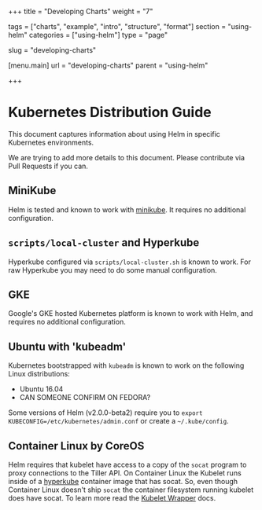 +++
title = "Developing Charts"
weight = "7"

tags = ["charts", "example", "intro", "structure", "format"]
section = "using-helm"
categories = ["using-helm"]
type = "page"

slug = "developing-charts"

[menu.main]
  url = "developing-charts"
  parent = "using-helm"

+++

# Kubernetes Distribution Guide

This document captures information about using Helm in specific Kubernetes
environments.

We are trying to add more details to this document. Please contribute via Pull
Requests if you can.

## MiniKube

Helm is tested and known to work with [minikube](https://github.com/kubernetes/minikube).
It requires no additional configuration.

## `scripts/local-cluster` and Hyperkube

Hyperkube configured via `scripts/local-cluster.sh` is known to work. For raw
Hyperkube you may need to do some manual configuration.

## GKE

Google's GKE hosted Kubernetes platform is known to work with Helm, and requires
no additional configuration.

## Ubuntu with 'kubeadm'

Kubernetes bootstrapped with `kubeadm` is known to work on the following Linux
distributions:

- Ubuntu 16.04
- CAN SOMEONE CONFIRM ON FEDORA?

Some versions of Helm (v2.0.0-beta2) require you to `export KUBECONFIG=/etc/kubernetes/admin.conf`
or create a `~/.kube/config`.

## Container Linux by CoreOS

Helm requires that kubelet have access to a copy of the `socat` program to proxy connections to the Tiller API. On Container Linux the Kubelet runs inside of a [hyperkube](https://github.com/kubernetes/kubernetes/tree/master/cluster/images/hyperkube) container image that has socat. So, even though Container Linux doesn't ship `socat` the container filesystem running kubelet does have socat. To learn more read the [Kubelet Wrapper](https://coreos.com/kubernetes/docs/latest/kubelet-wrapper.html) docs.
